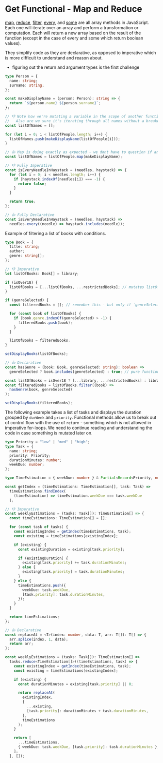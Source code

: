 # Get Functional - Map and Reduce

[map](https://developer.mozilla.org/en-US/docs/Web/JavaScript/Reference/Global_Objects/Array/map), [reduce](https://developer.mozilla.org/en-US/docs/Web/JavaScript/Reference/Global_Objects/Array/reduce), [filter](https://developer.mozilla.org/en-US/docs/Web/JavaScript/Reference/Global_Objects/Array/filter), [every](https://developer.mozilla.org/en-US/docs/Web/JavaScript/Reference/Global_Objects/Array/every), and [some](https://developer.mozilla.org/en-US/docs/Web/JavaScript/Reference/Global_Objects/Array/some) are all array methods in JavaScript. Each one will iterate over an array and perform a transformation or computation. Each will return a new array based on the result of the function (except in the case of every and some which return boolean values).

They simplify code as they are declarative, as opposed to imperative which is more difficult to understand and reason about.

- figuring out the return and argument types is the first challenge

```ts
type Person = {
  name: string;
  surname: string;
};

const makeDisplayName = (person: Person): string => {
  return `${person.name} ${person.surname}`;
};

// 👎 Note how we're mutating a variable in the scope of another function - this habbit means we need to ba aware of all places listOfNames is being called.
//   Also are we sure it's iterating through all names without a breakout? Would we realise if the index started at 1 or stopped short of one list item?
const listOfNames = [];

for (let i = 0; i < listOfPeople.length; i++) {
  listOfNames.push(makeDisplayName(listOfPeople[i]));
}

// 👍 Map is doing exactly as expected - we dont have to question if anything else is happening inside the applied iterator as it's declared what it does - `makeDisplayName`
const listOfNames = listOfPeople.map(makeDisplayName);
```

```ts
// 👎 Fully Imperative
const isEveryNeedleInHaystack = (needles, haystack) => {
  for (let i = 0; i < needles.length; i++) {
    if (haystack.indexOf(needles[i]) === -1) {
      return false;
    }
  }

  return true;
};

// 👍 Fully Declarative
const isEveryNeedleInHaystack = (needles, haystack) =>
  needles.every((needle) => haystack.includes(needle));
```

Example of filtering a list of books with conditions.

```ts
type Book = {
  title: string;
  author;
  genre: string[];
};

// 👎 Imperative
let listOfBooks: Book[] = library;

if (isOver18) {
  listOfBooks = [...listOfBooks, ...restrictedBooks]; // mutates listOfBooks
}

if (genreSelected) {
  const filteredBooks = []; // remember this - but only if `genreSelected` is true

  for (const book of listOfBooks) {
    if (book.genre.indexOf(genreSelected) > -1) {
      filteredBooks.push(book);
    }
  }

  listOfBooks = filteredBooks;
}

setDisplayBooks(listOfBooks);

// 👍 Declarative
const hasGenre = (book: Book, genreSelected: string): boolean =>
  genreSelected ? book.includes(genreSelected) : true; // pure function that is descriptive and easy to reason about

const listOfBooks = isOver18 ? [...library, ...restrictedBooks] : library;
const filteredBooks = listOfBooks.filter((book) =>
  hasGenre(book, genreSelected)
);

setDisplayBooks(filteredBooks);
```

The following example takes a list of tasks and displays the duration grouped by `dueWeek` and `priority`. Functional methods allow us to break out of control flow with the use of `return` - something which is not allowed in imperative for-loops. We need to continue reading and understanding the code in case something is mutated later on.

```ts
type Priority = "low" | "med" | "high";
type Task = {
  name: string;
  priority: Priority;
  durationMinutes: number;
  weekDue: number;
};

type TimeEstimation = { weekDue: number } & Partial<Record<Priority, number>>; // { weekdue, low?, med?, high? }

const getIndex = (timeEstimations: TimeEstimation[], task: Task) =>
  timeEstimations.findIndex(
    (timeEstimation) => timeEstimation.weekDue === task.weekDue
  );

// 👎 Imperative
const weeklyEstimations = (tasks: Task[]): TimeEstimation[] => {
  const timeEstimations: TimeEstimation[] = [];

  for (const task of tasks) {
    const existingIndex = getIndex(timeEstimations, task);
    const existing = timeEstimations[existingIndex];

    if (existing) {
      const existingDuration = existing[task.priority];

      if (existingDuration) {
        existing[task.priority] += task.durationMinutes;
      } else {
        existing[task.priority] = task.durationMinutes;
      }
    } else {
      timeEstimations.push({
        weekDue: task.weekDue,
        [task.priority]: task.durationMinutes,
      });
    }
  }

  return timeEstimations;
};

// 👍 Declarative
const replaceAt = <T>(index: number, data: T, arr: T[]): T[] => {
  arr.splice(index, 1, data);
  return arr;
};

const weeklyEstimations = (tasks: Task[]): TimeEstimation[] =>
  tasks.reduce<TimeEstimation[]>((timeEstimations, task) => {
    const existingIndex = getIndex(timeEstimations, task);
    const existing = timeEstimations[existingIndex];

    if (existing) {
      const durationMinutes = existing[task.priority] || 0;

      return replaceAt(
        existingIndex,
        {
          ...existing,
          [task.priority]: durationMinutes + task.durationMinutes,
        },
        timeEstimations
      );
    }

    return [
      ...timeEstimations,
      { weekDue: task.weekDue, [task.priority]: task.durationMinutes },
    ];
  }, []);
```
